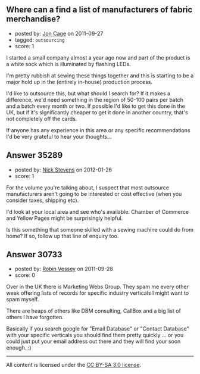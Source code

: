 ## Where can a find a list of manufacturers of fabric merchandise?

- posted by: [Jon Cage](https://stackexchange.com/users/-1/13559-jon-cage) on 2011-09-27
- tagged: `outsourcing`
- score: 1

I started a small company almost a year ago now and part of the product is a white sock which is illuminated by flashing LEDs.

I'm pretty rubbish at sewing these things together and this is starting to be a major hold up in the (entirely in-house) production process.

I'd like to outsource this, but what should I search for? If it makes a difference, we'd need something in the region of 50-100 pairs per batch and a batch every month or two. If possible I'd like to get this done in the UK, but if it's significantly cheaper to get it done in another country, that's not completely off the cards.

If anyone has any experience in this area or any specific recommendations I'd be very grateful to hear your thoughts...


## Answer 35289

- posted by: [Nick Stevens](https://stackexchange.com/users/-1/15902-nick-stevens) on 2012-01-26
- score: 1

For the volume you're talking about, I suspect that most outsource manufacturers aren't going to be interested or cost effective (when you consider taxes, shipping etc).

I'd look at your local area and see who's available. Chamber of Commerce and Yellow Pages might be surprisingly helpful.

Is this something that someone skilled with a sewing machine could do from home? If so, follow up that line of enquiry too.


## Answer 30733

- posted by: [Robin Vessey](https://stackexchange.com/users/-1/984-robin-vessey) on 2011-09-28
- score: 0

Over in the UK there is Marketing Webs Group. They spam me every other week offering lists of records for specific industry verticals I might want to spam myself.

There are heaps of others like DBM consulting, CallBox and a big list of others I have forgotten.

Basically if you search google for "Email Database" or "Contact Database" with your specific verticals you should find them pretty quickly ... or you could just put your email address out there and they will find your soon enough. :)



---

All content is licensed under the [CC BY-SA 3.0 license](https://creativecommons.org/licenses/by-sa/3.0/).
